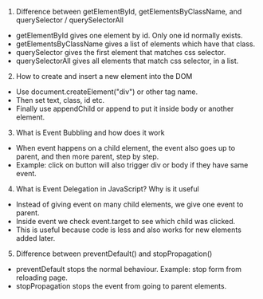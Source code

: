 1. Difference between getElementById, getElementsByClassName, and querySelector / querySelectorAll
- getElementById gives one element by id. Only one id normally exists.
- getElementsByClassName gives a list of elements which have that class.
- querySelector gives the first element that matches css selector.
- querySelectorAll gives all elements that match css selector, in a list.

2. How to create and insert a new element into the DOM
- Use document.createElement("div") or other tag name.
- Then set text, class, id etc.
- Finally use appendChild or append to put it inside body or another element.

3. What is Event Bubbling and how does it work
- When event happens on a child element, the event also goes up to parent, and then more parent, step by step.
- Example: click on button will also trigger div or body if they have same event.

4. What is Event Delegation in JavaScript? Why is it useful
- Instead of giving event on many child elements, we give one event to parent.
- Inside event we check event.target to see which child was clicked.
- This is useful because code is less and also works for new elements added later.

5. Difference between preventDefault() and stopPropagation()
- preventDefault stops the normal behaviour. Example: stop form from reloading page.
- stopPropagation stops the event from going to parent elements.
